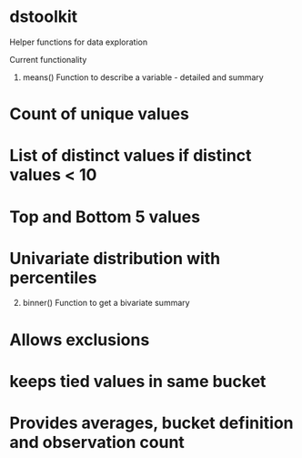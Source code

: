 # dstoolkit
Helper functions for data exploration

Current functionality
1. means()
Function to describe a variable - detailed and summary
# Count of unique values
# List of distinct values if distinct values < 10
# Top and Bottom 5 values
# Univariate distribution with percentiles

2. binner()
Function to get a bivariate summary
# Allows exclusions
# keeps tied values in same bucket
# Provides averages, bucket definition and observation count
